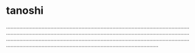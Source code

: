 # tanoshi
...........................................................................................................................................................................................................................................................................................................................................................................................................................................................................................